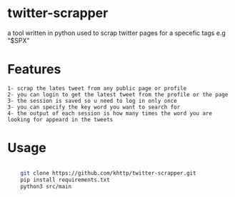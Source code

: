 # twitter-scrapper
a tool written in python used to scrap twitter pages for a specefic tags e.g "$SPX"

# Features
    1- scrap the lates tweet from any public page or profile
    2- you can login to get the latest tweet from the profile or the page
    3- the session is saved so u need to log in only once 
    3- you can specify the key word you want to search for 
    4- the output of each session is how many times the word you are looking for appeard in the tweets 

# Usage

``` bash

    git clone https://github.com/khttp/twitter-scrapper.git
    pip install requirements.txt
    python3 src/main

```
